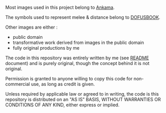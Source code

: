 Most images used in this project belong to [Ankama](https://www.ankama.com).

The symbols used to represent melee & distance belong to [DOFUSBOOK](https://www.dofusbook.net/fr/).

Other images are either :

-   public domain
-   transformative work derived from images in the public domain
-   fully original productions by me

The code in this repository was entirely written by me (see [README](https://github.com/synchro-calc/synchro-calc.github.io/blob/master/README.md) document) and is purely original, though the concept behind it is not original.

Permission is granted to anyone willing to copy this code for non-commercial use, as long as credit is given.

Unless required by applicable law or agreed to in writing, the code is this repository is distributed on an "AS IS" BASIS, WITHOUT WARRANTIES OR CONDITIONS OF ANY KIND, either express or implied.
